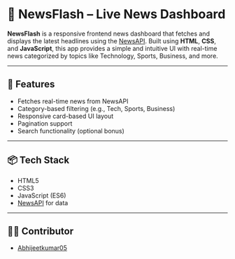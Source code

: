 # 📰 NewsFlash – Live News Dashboard

**NewsFlash** is a responsive frontend news dashboard that fetches and displays the latest headlines using the [NewsAPI](https://newsapi.org/). Built using **HTML**, **CSS**, and **JavaScript**, this app provides a simple and intuitive UI with real-time news categorized by topics like Technology, Sports, Business, and more.

---

## 🚀 Features

- Fetches real-time news from NewsAPI
- Category-based filtering (e.g., Tech, Sports, Business)
- Responsive card-based UI layout
- Pagination support
- Search functionality (optional bonus)

---

## 📦 Tech Stack

- HTML5
- CSS3
- JavaScript (ES6)
- [NewsAPI](https://newsapi.org/) for data

---

## 👨‍💻 Contributor

- [Abhijeetkumar05](https://github.com/Abhijeetkumar05)

